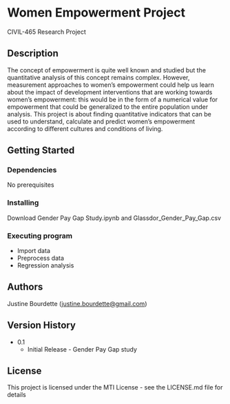 # Women Empowerment Project

CIVIL-465 Research Project

## Description

The concept of empowerment is quite well known and studied but the quantitative analysis of this concept remains complex. However, measurement approaches to women’s empowerment could help us learn about the impact of development interventions that are working towards women’s empowerment: this would be in the form of a numerical value for empowerment that could be generalized to the entire population under analysis. This project is about finding quantitative indicators that can be used to understand, calculate and predict women’s empowerment according to different cultures and conditions of living.

## Getting Started

### Dependencies

No prerequisites

### Installing

Download Gender Pay Gap Study.ipynb and Glassdor_Gender_Pay_Gap.csv

### Executing program

* Import data
* Preprocess data
* Regression analysis

## Authors

Justine Bourdette (justine.bourdette@gmail.com)

## Version History

* 0.1
    * Initial Release - Gender Pay Gap study

## License

This project is licensed under the MTI License - see the LICENSE.md file for details

